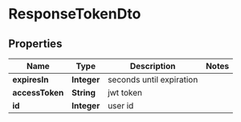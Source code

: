 

# ResponseTokenDto

## Properties

Name | Type | Description | Notes
------------ | ------------- | ------------- | -------------
**expiresIn** | **Integer** | seconds until expiration | 
**accessToken** | **String** | jwt token | 
**id** | **Integer** | user id | 



